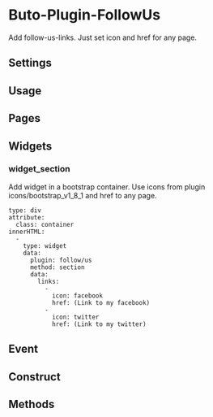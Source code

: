 # Buto-Plugin-FollowUs

<p>Add follow-us-links. Just set icon and href for any page.</p>

<a name="key_0"></a>

## Settings



<a name="key_1"></a>

## Usage



<a name="key_2"></a>

## Pages



<a name="key_3"></a>

## Widgets



<a name="key_3_0"></a>

### widget_section

<p>Add widget in a bootstrap container. Use icons from plugin icons/bootstrap_v1_8_1 and href to any page.</p>
<pre><code>type: div
attribute:
  class: container
innerHTML:
  -
    type: widget
    data:
      plugin: follow/us
      method: section
      data:
        links:
          -
            icon: facebook
            href: (Link to my facebook)
          -
            icon: twitter
            href: (Link to my twitter)</code></pre>

<a name="key_4"></a>

## Event



<a name="key_5"></a>

## Construct



<a name="key_6"></a>

## Methods



